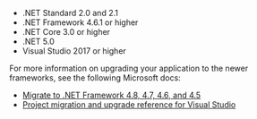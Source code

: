 * .NET Standard 2.0 and 2.1
* .NET Framework 4.6.1 or higher
* .NET Core 3.0 or higher
* .NET 5.0
* Visual Studio 2017 or higher

For more information on upgrading your application to the newer frameworks, see the following Microsoft docs:

* [Migrate to .NET Framework 4.8, 4.7, 4.6, and 4.5](https://docs.microsoft.com/en-us/dotnet/framework/migration-guide/)
* [Project migration and upgrade reference for Visual Studio](https://docs.microsoft.com/en-us/visualstudio/porting/port-migrate-and-upgrade-visual-studio-projects?view=vs-2019)

